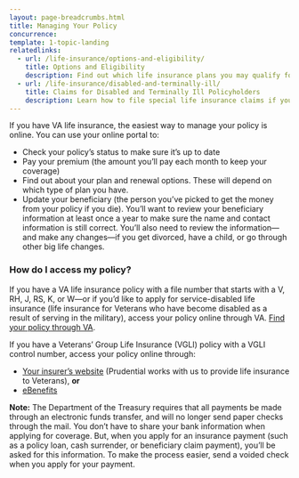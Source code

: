 ```yaml
---
layout: page-breadcrumbs.html
title: Managing Your Policy
concurrence: 
template: 1-topic-landing
relatedlinks:
  - url: /life-insurance/options-and-eligibility/
    title: Options and Eligibility 
    description: Find out which life insurance plans you may qualify for—and the benefits you’ll receive with each plan. 
  - url: /life-insurance/disabled-and-terminally-ill/
    title: Claims for Disabled and Terminally Ill Policyholders
    description: Learn how to file special life insurance claims if you or your spouse become totally disabled or terminally ill.
---
```


<div class="va-introtext">

If you have VA life insurance, the easiest way to manage your policy is online. You can use your online portal to:

</div>

- Check your policy’s status to make sure it’s up to date
- Pay your premium (the amount you’ll pay each month to keep your coverage)
- Find out about your plan and renewal options. These will depend on which type of plan you have. 
- Update your beneficiary (the person you’ve picked to get the money from your policy if you die). You’ll want to review your beneficiary information at least once a year to make sure the name and contact information is still correct. You’ll also need to review the information—and make any changes—if you get divorced, have a child, or go through other big life changes.

### How do I access my policy?

If you have a VA life insurance policy with a file number that starts with a V, RH, J, RS, K, or W—or if you’d like to apply for service-disabled life insurance (life insurance for Veterans who have become disabled as a result of serving in the military), access your policy online through VA. [Find your policy through VA](http://www.benefits.va.gov/INSURANCE/popups/opa.htm). 

If you have a Veterans’ Group Life Insurance (VGLI) policy with a VGLI control number, access your policy online through: 

- [Your insurer’s website](https://ssologin.prudential.com/app/giosgli/Login.fcc?TYPE=33554433&REALMOID=06-000eb2bc-e833-1efc-9d9b-348e307ff004&GUID=&SMAUTHREASON=0&METHOD=GET&SMAGENTNAME=giosgli&TARGET=-SM-HTTPS%3a%2f%2fgiosgli%2eprudential%2ecom%2fosgli%2fController%2flogin%3faction%3dreturn) (Prudential works with us to provide life insurance to Veterans), **or** 
- [eBenefits](http://www.ebenefits.va.gov/)

**Note:** The Department of the Treasury requires that all payments be made through an electronic funds transfer, and will no longer send paper checks through the mail. You don’t have to share your bank information when applying for coverage. But, when you apply for an insurance payment (such as a policy loan, cash surrender, or beneficiary claim payment), you’ll be asked for this information. To make the process easier, send a voided check when you apply for your payment.

